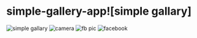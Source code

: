 # simple-gallery-app![simple gallary]
![simple gallary](https://user-images.githubusercontent.com/96682275/148177778-02991837-2162-46b7-818a-9e8698b367f6.jpg)
![camera](https://user-images.githubusercontent.com/96682275/148177594-6a9adb36-b1f8-45e7-97cf-2a1566d2c599.jpg)
![fb pic](https://user-images.githubusercontent.com/96682275/148177607-c939c266-5d60-40d8-8035-ee2058d734ca.jpg)
![facebook](https://user-images.githubusercontent.com/96682275/148177628-df112b2e-23b0-48d6-ab44-d403601a0646.jpg)

